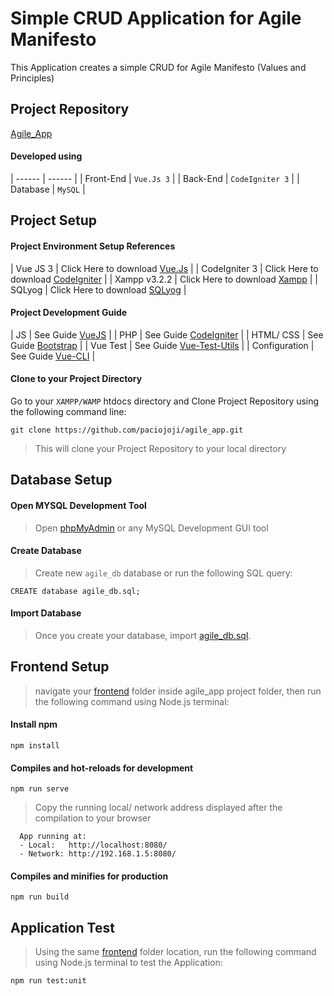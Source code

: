 # Simple CRUD Application for Agile Manifesto
This Application creates a simple CRUD for Agile Manifesto (Values and Principles)

## Project Repository
[Agile_App](https://github.com/paciojoji/agile_app.git)

#### Developed using
| ------ | ------ |
| Front-End | `Vue.Js 3` | 
| Back-End | `CodeIgniter 3` |
| Database | `MySQL` |

## Project Setup
#### Project Environment Setup References
| Vue JS 3 | Click Here to download [Vue.Js](https://v3.vuejs.org/) | 
| CodeIgniter 3 | Click Here to download [CodeIgniter](https://codeigniter.com/download) |
| Xampp v3.2.2 | Click Here to download [Xampp](https://www.apachefriends.org/download.html) |
| SQLyog | Click Here to download [SQLyog](https://webyog.com/product/sqlyog/) |

#### Project Development Guide
| JS | See Guide [VueJS](https://vuejs.org/v2/guide/) |
| PHP | See Guide [CodeIgniter](https://codeigniter.com/userguide3/index.html) |
| HTML/ CSS | See Guide [Bootstrap](https://bootstrap-vue.org/docs) |
| Vue Test | See Guide [Vue-Test-Utils](https://vue-test-utils.vuejs.org/) |
| Configuration | See Guide [Vue-CLI](https://cli.vuejs.org/config/#global-cli-config) |

#### Clone to your Project Directory
Go to your `XAMPP/WAMP` htdocs directory and Clone Project Repository using the following command line:
```
git clone https://github.com/paciojoji/agile_app.git
```
>This will clone your Project Repository to your local directory

## Database Setup
#### Open MYSQL Development Tool
>Open [phpMyAdmin](http://localhost/phpmyadmin/) or any MySQL Development GUI tool
#### Create Database
>Create new `agile_db` database or run the following SQL query:
```
CREATE database agile_db.sql;
```
#### Import Database
>Once you create your database, import [agile_db.sql](https://github.com/paciojoji/agile_app/blob/main/backend/agile_db.sql).

## Frontend Setup
> navigate your [frontend](https://github.com/paciojoji/agile_app/tree/main/frontend) folder inside agile_app project folder, then run the following command using Node.js terminal:
#### Install npm
```
npm install
```

#### Compiles and hot-reloads for development
```
npm run serve
```
> Copy the running local/ network address displayed after the compilation to your browser
```
  App running at:
  - Local:   http://localhost:8080/
  - Network: http://192.168.1.5:8080/
```
#### Compiles and minifies for production
```
npm run build
```

## Application Test
> Using the same [frontend](https://github.com/paciojoji/agile_app/tree/main/frontend) folder location, run the following command using Node.js terminal to test the Application:
```
npm run test:unit
```
